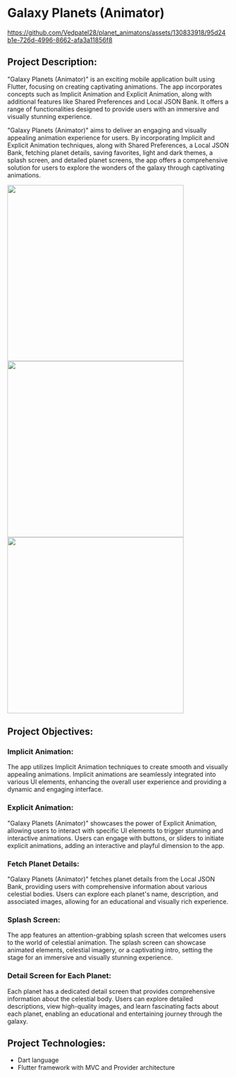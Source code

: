 # Galaxy Planets (Animator)

https://github.com/Vedpatel28/planet_animatons/assets/130833918/95d24b1e-726d-4996-8662-afa3a11856f8

## Project Description:

"Galaxy Planets (Animator)" is an exciting mobile application built using Flutter, focusing on
creating captivating animations. The app incorporates concepts such as Implicit Animation and
Explicit Animation, along with additional features like Shared Preferences and Local JSON
Bank. It offers a range of functionalities designed to provide users with an immersive and
visually stunning experience.



"Galaxy Planets (Animator)" aims to deliver an engaging and visually appealing animation
experience for users. By incorporating Implicit and Explicit Animation techniques, along with
Shared Preferences, a Local JSON Bank, fetching planet details, saving favorites, light and dark
themes, a splash screen, and detailed planet screens, the app offers a comprehensive solution for
users to explore the wonders of the galaxy through captivating animations.

<img src = "https://github.com/Vedpatel28/planet_animatons/assets/130833918/86a95515-8836-453a-b34a-4dd22ee98653" height = "400"></img>
<img src = "https://github.com/Vedpatel28/planet_animatons/assets/130833918/09c6d841-c523-4ba0-afc6-0dcf76d0cb2b" height = "400"></img>
<img src = "https://github.com/Vedpatel28/planet_animatons/assets/130833918/502177a7-0659-43d7-b8a9-109b7da32905" height = "400"></img>

## Project Objectives:

### Implicit Animation: 
The app utilizes Implicit Animation techniques to create smooth and
visually appealing animations. Implicit animations are seamlessly integrated into various UI
elements, enhancing the overall user experience and providing a dynamic and engaging interface.

### Explicit Animation: 
"Galaxy Planets (Animator)" showcases the power of Explicit Animation,
allowing users to interact with specific UI elements to trigger stunning and interactive
animations. Users can engage with buttons, or sliders to initiate explicit animations, adding an
interactive and playful dimension to the app.

### Fetch Planet Details: 
"Galaxy Planets (Animator)" fetches planet details from the Local JSON
Bank, providing users with comprehensive information about various celestial bodies. Users can
explore each planet's name, description, and associated images, allowing for an educational and
visually rich experience.

### Splash Screen: 
The app features an attention-grabbing splash screen that welcomes users to the
world of celestial animation. The splash screen can showcase animated elements, celestial
imagery, or a captivating intro, setting the stage for an immersive and visually stunning
experience.

### Detail Screen for Each Planet:
Each planet has a dedicated detail screen that provides
comprehensive information about the celestial body. Users can explore detailed descriptions,
view high-quality images, and learn fascinating facts about each planet, enabling an educational
and entertaining journey through the galaxy.

## Project Technologies:
- Dart language
- Flutter framework with MVC and Provider architecture
